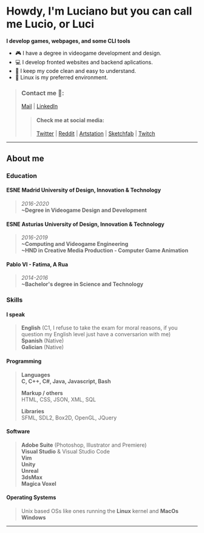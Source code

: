 # Howdy, I'm Luciano but you can call me Lucio, or Luci

**I develop games, webpages, and some CLI tools**

* 🎮 I have a degree in videogame development and design.
* 💻 I develop fronted websites and backend aplications.
* 🧽 I keep my code clean and easy to understand.
* 🐧 Linux is my preferred environment.

>### Contact me 💬:
> [Mail](mailto:lucinotion@pm.me) |
> [LinkedIn](https://www.linkedin.com/in/luciano-candal-61b37017b)
>>#### Check me at social media:
>> [Twitter](https://twitter.com/Lucinotion) |
>> [Reddit](https://www.reddit.com/user/Lucinotion) |
>> [Artstation](https://www.artstation.com/lucinotion) |
>> [Sketchfab](https://sketchfab.com/Lucinotion) |
>> [Twitch](https://www.twitch.tv/lucinotion)

---

## About me

### Education

#### ESNE Madrid University of Design, Innovation & Technology
> *2016-2020*  
> **~Degree in Videogame Design and Development**

#### ESNE Asturias University of Design, Innovation & Technology
> *2016-2019*  
> **~Computing and Videogame Engineering**  
> **~HND in Creative Media Production - Computer Game Animation**
  
#### Pablo VI - Fatima, A Rua
> *2014-2016*  
> **~Bachelor's degree in Science and Technology**

### Skills

#### I speak

> **English** (C1, I refuse to take the exam for moral reasons, if you question my English level just have a conversarion with me)  
> **Spanish** (Native)  
> **Galician** (Native)

#### Programming 

> **Languages**  
> **C, C++, C#, Java, Javascript, Bash**  
>
> **Markup / others**  
> HTML, CSS, JSON, XML, SQL  
>
> **Libraries**  
> SFML, SDL2, Box2D, OpenGL, JQuery

#### Software

> **Adobe Suite** (Photoshop, Illustrator and Premiere)  
> **Visual Studio** & Visual Studio Code  
> **Vim**  
> **Unity**  
> **Unreal**  
> **3dsMax**  
> **Magica Voxel**  

#### Operating Systems

> Unix based OSs like ones running the **Linux** kernel and **MacOs**  
> **Windows**

---
